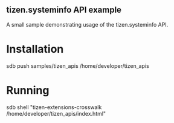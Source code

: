 ## tizen.systeminfo API example

A small sample demonstrating usage of the tizen.systeminfo API.

# Installation
sdb push samples/tizen_apis /home/developer/tizen_apis

# Running
sdb shell "tizen-extensions-crosswalk /home/developer/tizen_apis/index.html"